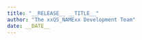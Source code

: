 ```yaml
---
title: "__RELEASE__ __TITLE__"
author: "The xxQS_NAMExx Development Team"
date: __DATE__
---
```





